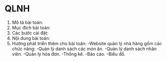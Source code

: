# QLNH
1. Mô tả bài toán:
2. Mục đích bài toán:
3. Các bước cài đặt:
4. Nội dung bài toán:
5. Hướng phát triển thêm cho bài toán:
-Website quản lý nhà hàng gồm các chức năng:
-Quản lý danh sách các món ăn.
-Quản lý danh sách nhân viên.
-Quản lý hóa đơn.
-Thống kê.
-Báo cáo.
-Biểu đồ.

